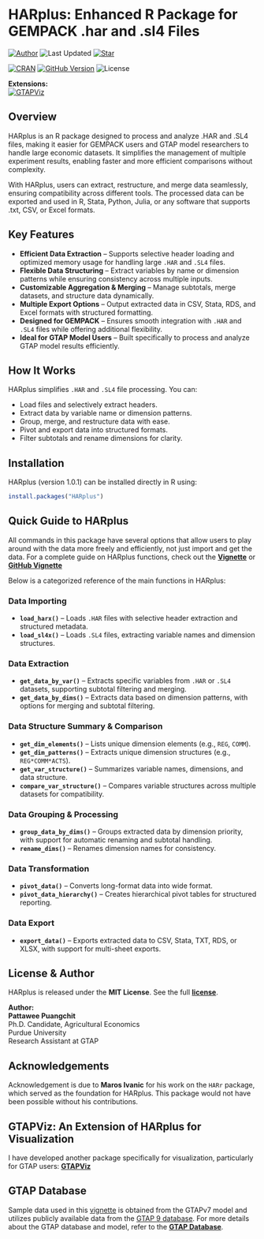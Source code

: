 # HARplus: Enhanced R Package for GEMPACK .har and .sl4 Files
[![Author](https://img.shields.io/badge/Pattawee.P-blue?label=Author)](https://bodysbobb.github.io/)
![Last Updated](https://img.shields.io/github/last-commit/Bodysbobb/GTAPViz?label=Last%20Updated&color=blue) 
[![Star](https://img.shields.io/github/stars/Bodysbobb/HARplus?style=social)](https://github.com/Bodysbobb/HARplus/stargazers)

[![CRAN](https://www.r-pkg.org/badges/version/HARplus)](https://CRAN.R-project.org/package=HARplus)
[![GitHub Version](https://img.shields.io/github/v/tag/Bodysbobb/HARplus?label=GitHub%20Version&color=3CB371&sort=semver)](https://github.com/Bodysbobb/HARplus/releases/latest)
![License](https://img.shields.io/github/license/Bodysbobb/HARplus?color=3CB371)

**Extensions:**  
[![GTAPViz](https://img.shields.io/badge/GTAPViz-276DC3?style=flat-square&logo=r&logoColor=white)](https://bodysbobb.github.io/GTAPViz/)


## Overview

HARplus is an R package designed to process and analyze .HAR and .SL4 files, making it easier for GEMPACK users and GTAP model researchers to handle large economic datasets. It simplifies the management of multiple experiment results, enabling faster and more efficient comparisons without complexity.

With HARplus, users can extract, restructure, and merge data seamlessly, ensuring compatibility across different tools. The processed data can be exported and used in R, Stata, Python, Julia, or any software that supports .txt, CSV, or Excel formats.

## Key Features

- **Efficient Data Extraction** – Supports selective header loading and optimized memory usage for handling large `.HAR` and `.SL4` files.  
- **Flexible Data Structuring** – Extract variables by name or dimension patterns while ensuring consistency across multiple inputs.  
- **Customizable Aggregation & Merging** – Manage subtotals, merge datasets, and structure data dynamically.  
- **Multiple Export Options** – Output extracted data in CSV, Stata, RDS, and Excel formats with structured formatting.  
- **Designed for GEMPACK** – Ensures smooth integration with `.HAR` and `.SL4` files while offering additional flexibility.  
- **Ideal for GTAP Model Users** – Built specifically to process and analyze GTAP model results efficiently.  

## How It Works

HARplus simplifies `.HAR` and `.SL4` file processing. You can:
- Load files and selectively extract headers.
- Extract data by variable name or dimension patterns.
- Group, merge, and restructure data with ease.
- Pivot and export data into structured formats.
- Filter subtotals and rename dimensions for clarity.

## Installation

HARplus (version 1.0.1) can be installed directly in R using:
```r
install.packages("HARplus")
```

## Quick Guide to HARplus

All commands in this package have several options that allow users to play around with the data more freely and efficiently, not just import and get the data. For a complete guide on HARplus functions, check out the **[Vignette](https://rpubs.com/Bodysbob/1273998/)** or **[GitHub Vignette](https://bodysbobb.github.io/HARplus/)**

Below is a categorized reference of the main functions in HARplus:

### Data Importing
- **`load_harx()`** – Loads `.HAR` files with selective header extraction and structured metadata.  
- **`load_sl4x()`** – Loads `.SL4` files, extracting variable names and dimension structures.

### Data Extraction
- **`get_data_by_var()`** – Extracts specific variables from `.HAR` or `.SL4` datasets, supporting subtotal filtering and merging.  
- **`get_data_by_dims()`** – Extracts data based on dimension patterns, with options for merging and subtotal filtering.

### Data Structure Summary & Comparison
- **`get_dim_elements()`** – Lists unique dimension elements (e.g., `REG`, `COMM`).  
- **`get_dim_patterns()`** – Extracts unique dimension structures (e.g., `REG*COMM*ACTS`).  
- **`get_var_structure()`** – Summarizes variable names, dimensions, and data structure.  
- **`compare_var_structure()`** – Compares variable structures across multiple datasets for compatibility.

### Data Grouping & Processing
- **`group_data_by_dims()`** – Groups extracted data by dimension priority, with support for automatic renaming and subtotal handling.  
- **`rename_dims()`** – Renames dimension names for consistency.

### Data Transformation
- **`pivot_data()`** – Converts long-format data into wide format.  
- **`pivot_data_hierarchy()`** – Creates hierarchical pivot tables for structured reporting.

### Data Export
- **`export_data()`** – Exports extracted data to CSV, Stata, TXT, RDS, or XLSX, with support for multi-sheet exports.

## License & Author  

HARplus is released under the **MIT License**. See the full **[license](LICENSE)**.  

**Author:**  
**Pattawee Puangchit**  
Ph.D. Candidate, Agricultural Economics  
Purdue University  
Research Assistant at GTAP  

## Acknowledgements

Acknowledgement is due to **Maros Ivanic** for his work on the `HARr` package, which served as the foundation for HARplus. This package would not have been possible without his contributions.

## GTAPViz: An Extension of HARplus for Visualization

I have developed another package specifically for visualization, particularly for GTAP users: **[GTAPViz](https://www.pattawee-pp.com/GTAPViz/)**

## GTAP Database

Sample data used in this [vignette](https://rpubs.com/Bodysbob/1273998/) is obtained from the GTAPv7 model and utilizes publicly available data from the [GTAP 9 database](https://www.gtap.agecon.purdue.edu/databases/archives.asp). For more details about the GTAP database and model, refer to the **[GTAP Database](https://www.gtap.agecon.purdue.edu/)**.
